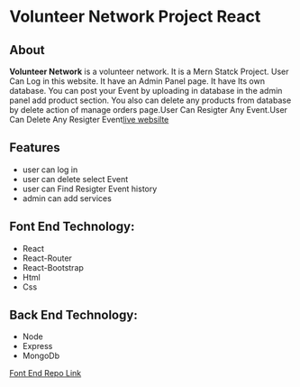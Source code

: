 # Volunteer Network Project React

## About

**Volunteer Network** is a volunteer network. It is a Mern Statck Project. User Can Log in this website. It have an Admin Panel page. It have Its own database. You can post your Event by uploading in database in the admin panel add product section. You also can delete any products from database by delete action of manage orders page.User Can Resigter Any Event.User Can Delete Any Resigter Event[live websilte](https://volunteer-network-1ce50.firebaseapp.com/)

## Features

- user can log in
- user can delete select Event
- user can Find Resigter Event history
- admin can add services

## Font End Technology:

- React
- React-Router
- React-Bootstrap
- Html
- Css

## Back End Technology:

- Node
- Express
- MongoDb

[Font End Repo Link](https://github.com/mdyasenrafe/volunteer-network)
